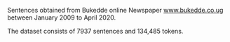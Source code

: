 Sentences obtained from Bukedde online Newspaper www.bukedde.co.ug between January 2009 to April 2020.

The dataset consists of 7937 sentences and 134,485 tokens.

<!--

-------------------------------
| Category | Number of articles|
|----------|---------------------|
| agriculture | 15 |
| local news | 30 |
| sports | 15 |
| economy | 30 |
| politcs | 30 |
| culture | 30 |
| health | 16 |
| sports | 30 |
| entertainment | 30 |
| religion | 30 |
| tourism | 30 |
| technology | 30 |

-->
